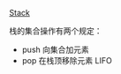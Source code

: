 
[Stack](https://github.com/trekhleb/javascript-algorithms/tree/master/src/data-structures/stack)

栈的集合操作有两个规定：
- push 向集合加元素
- pop 在栈顶移除元素
LIFO
